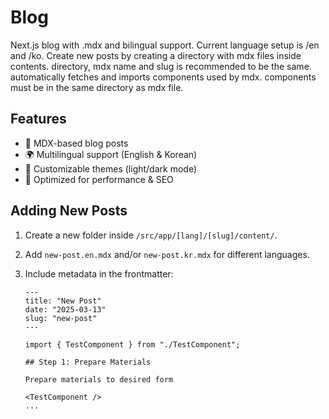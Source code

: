 # Blog

Next.js blog with .mdx and bilingual support. Current language setup is /en and /ko. Create new posts by creating a directory with mdx files inside contents. directory, mdx name and slug is recommended to be the same. automatically fetches and imports components used by mdx. components must be in the same directory as mdx file.

## Features

- 📄 MDX-based blog posts
- 🌍 Multilingual support (English & Korean)
- 🎨 Customizable themes (light/dark mode)
- 🚀 Optimized for performance & SEO

## Adding New Posts

1. Create a new folder inside `/src/app/[lang]/[slug]/content/`.
2. Add `new-post.en.mdx` and/or `new-post.kr.mdx` for different languages.
3. Include metadata in the frontmatter:

   ```
   ---
   title: "New Post"
   date: "2025-03-13"
   slug: "new-post"
   ---

   import { TestComponent } from "./TestComponent";

   ## Step 1: Prepare Materials

   Prepare materials to desired form

   <TestComponent />
   ...
   ```
